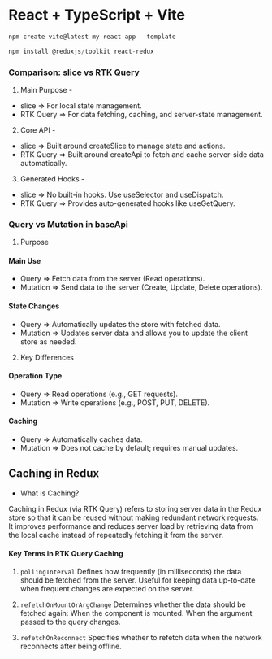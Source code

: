 # React + TypeScript + Vite

```js
npm create vite@latest my-react-app --template
```

```js
npm install @reduxjs/toolkit react-redux
```

### Comparison: slice vs RTK Query

1. Main Purpose -

- slice => For local state management.
- RTK Query => For data fetching, caching, and server-state management.

2. Core API -

- slice => Built around createSlice to manage state and actions.
- RTK Query => Built around createApi to fetch and cache server-side data automatically.

3. Generated Hooks -

- slice => No built-in hooks. Use useSelector and useDispatch.
- RTK Query => Provides auto-generated hooks like useGetQuery.

### Query vs Mutation in baseApi

1. Purpose

#### Main Use

- Query => Fetch data from the server (Read operations).
- Mutation => Send data to the server (Create, Update, Delete operations).

#### State Changes

- Query => Automatically updates the store with fetched data.
- Mutation => Updates server data and allows you to update the client store as needed.

2. Key Differences

#### Operation Type

- Query => Read operations (e.g., GET requests).
- Mutation => Write operations (e.g., POST, PUT, DELETE).

#### Caching

- Query => Automatically caches data.
- Mutation => Does not cache by default; requires manual updates.

## Caching in Redux

- What is Caching?

Caching in Redux (via RTK Query) refers to storing server data in the Redux store so that it can be reused without making redundant network requests.
It improves performance and reduces server load by retrieving data from the local cache instead of repeatedly fetching it from the server.

#### Key Terms in RTK Query Caching

1. `pollingInterval`
   Defines how frequently (in milliseconds) the data should be fetched from the server.
   Useful for keeping data up-to-date when frequent changes are expected on the server.

2. `refetchOnMountOrArgChange`
   Determines whether the data should be fetched again:
   When the component is mounted.
   When the argument passed to the query changes.

3. `refetchOnReconnect`
   Specifies whether to refetch data when the network reconnects after being offline.
